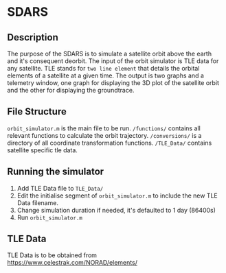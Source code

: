 # SDARS
## Description
The purpose of the SDARS is to simulate a satellite orbit above the earth and it's consequent deorbit. The input of the orbit simulator is TLE data for any satellite. TLE stands for `two line element` that details the orbital elements of a satellite at a given time. The output is two graphs and a telemetry window, one graph for displaying the 3D plot of the satellite orbit and the other for displaying the groundtrace.

## File Structure
`orbit_simulator.m` is the main file to be run. `/functions/` contains all relevant functions to calculate the orbit trajectory. `/conversions/` is a directory of all coordinate transformation functions. `/TLE_Data/` contains satellite specific tle data.

## Running the simulator
1. Add TLE Data file to `TLE_Data/`
2. Edit the initialise segment of `orbit_simulator.m` to include the new TLE Data filename.
3. Change simulation duration if needed, it's defaulted to 1 day (86400s)
4. Run `orbit_simulator.m`

## TLE Data
TLE Data is to be obtained from https://www.celestrak.com/NORAD/elements/